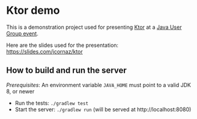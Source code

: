 # Ktor demo

This is a demonstration project used for presenting [Ktor](https://ktor.io) at a [Java User Group event](https://www.jug.ch/html/events/2020/kotlin_with_ktor.html).

Here are the slides used for the presentation: https://slides.com/jcornaz/ktor

## How to build and run the server

*Prerequisites*: An environment variable `JAVA_HOME` must point to a valid JDK 8, or newer

* Run the tests: `./gradlew test`
* Start the server: `./gradlew run` (will be served at http://localhost:8080)
